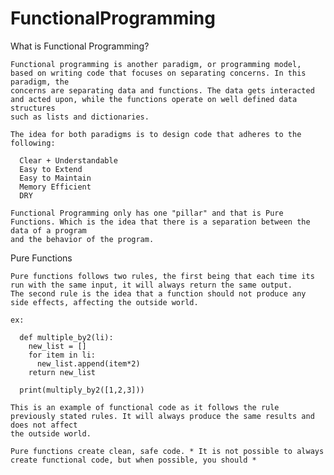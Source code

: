 # FunctionalProgramming

What is Functional Programming?
    
    Functional programming is another paradigm, or programming model, based on writing code that focuses on separating concerns. In this paradigm, the 
    concerns are separating data and functions. The data gets interacted and acted upon, while the functions operate on well defined data structures 
    such as lists and dictionaries. 
    
    The idea for both paradigms is to design code that adheres to the following:
      
      Clear + Understandable
      Easy to Extend
      Easy to Maintain
      Memory Efficient
      DRY
    
    Functional Programming only has one "pillar" and that is Pure Functions. Which is the idea that there is a separation between the data of a program
    and the behavior of the program.
    
Pure Functions

    Pure functions follows two rules, the first being that each time its run with the same input, it will always return the same output.
    The second rule is the idea that a function should not produce any side effects, affecting the outside world. 
    
    ex:
    
      def multiple_by2(li):
        new_list = []
        for item in li:
          new_list.append(item*2)
        return new_list
        
      print(multiply_by2([1,2,3]))
     
    This is an example of functional code as it follows the rule previously stated rules. It will always produce the same results and does not affect
    the outside world.
    
    Pure functions create clean, safe code. * It is not possible to always create functional code, but when possible, you should *
    
    
    
          
